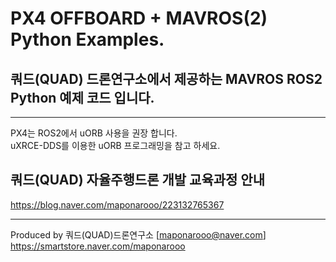 # PX4 OFFBOARD + MAVROS(2) Python Examples.

## 쿼드(QUAD) 드론연구소에서 제공하는 MAVROS ROS2 Python 예제 코드 입니다.     
---
PX4는 ROS2에서 uORB 사용을 권장 합니다.    
uXRCE-DDS를 이용한 uORB 프로그래밍을 참고 하세요.    


## 쿼드(QUAD) 자율주행드론 개발 교육과정 안내    
https://blog.naver.com/maponarooo/223132765367    

---

Produced by 쿼드(QUAD)드론연구소 [maponarooo@naver.com] https://smartstore.naver.com/maponarooo
